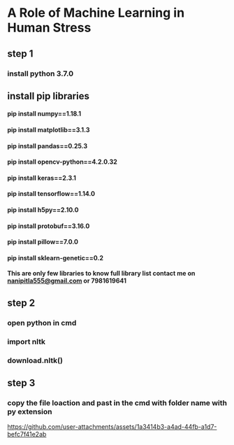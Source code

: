 # A Role of Machine Learning in Human Stress
## step 1
### install python 3.7.0
## install pip libraries
#### pip install numpy==1.18.1
#### pip install matplotlib==3.1.3 
#### pip install pandas==0.25.3 
#### pip install opencv-python==4.2.0.32
#### pip install keras==2.3.1 
#### pip install tensorflow==1.14.0 
#### pip install h5py==2.10.0 
#### pip install protobuf==3.16.0
#### pip install pillow==7.0.0
#### pip install sklearn-genetic==0.2
**This are only few libraries to know full library list contact me on nanipitla555@gmail.com or 7981619641**


 
## step 2
### open python in cmd
### import nltk
### download.nltk()


## step 3
### copy the file loaction and past in the cmd with folder name with py extension


https://github.com/user-attachments/assets/1a3414b3-a4ad-44fb-a1d7-befc7f41e2ab
